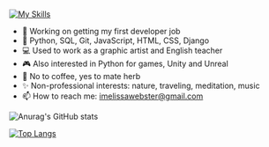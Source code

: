 ### 



[![My Skills](https://skills.thijs.gg/icons?i=py,sql,git,javascript,html,css,django,vscode)](https://skills.thijs.gg)



- 🔭 Working on getting my first developer job
- 🌱 Python, SQL, Git, JavaScript, HTML, CSS, Django
- 💻 Used to work as a graphic artist and English teacher
- 🎮 Also interested in Python for games, Unity and Unreal
- 🌿 No to coffee, yes to mate herb
- ✨ Non-professional interests: nature, traveling, meditation, music 
- 📫 How to reach me: imelissawebster@gmail.com

![Anurag's GitHub stats](https://github-readme-stats.vercel.app/api?username=melissawebster&show_icons=true&theme=prussian)<p></p>
[![Top Langs](https://github-readme-stats.vercel.app/api/top-langs/?username=melissawebster&layout=compact)](https://github.com/anuraghazra/github-readme-stats)
